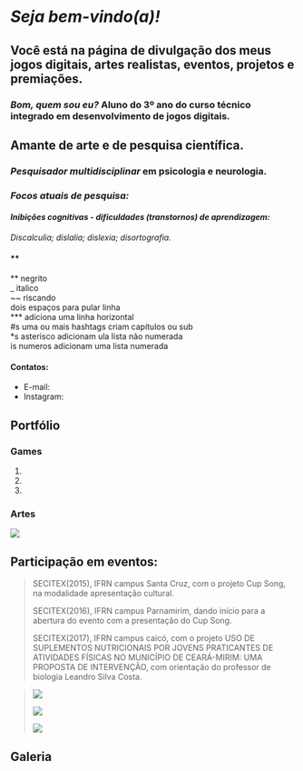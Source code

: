 # *Seja bem-vindo(a)!* 

## Você está na página de divulgação dos meus jogos digitais, artes realistas, eventos, projetos e premiações.

### *Bom, quem sou eu?* Aluno do 3º ano do curso técnico integrado em desenvolvimento de jogos digitais.

## Amante de arte e de pesquisa científica.

### *Pesquisador multidisciplinar* em psicologia e neurologia.
### *Focos atuais de pesquisa:*
#### *Inibições cognitivas - dificuldades (transtornos) de aprendizagem:*
*Discalculia; dislalia; dislexia; disortografia.*
#### **


** negrito  
_ italico  
~~ riscando  
  dois espaços para pular linha  
*** adiciona uma linha horizontal  
#s uma ou mais hashtags criam capítulos ou sub  
*s  asterisco adicionam ula lista não numerada  
is  numeros adicionam uma lista numerada   

#### Contatos:  

*  E-mail: 
*  Instagram:
  
  
## Portfólio  

### Games   

1.  
2.  
3.   

### Artes

![](.png)



## Participação em eventos:

> SECITEX(2015), IFRN campus Santa Cruz, com o projeto Cup Song, na modalidade apresentação cultural.  
>  
> SECITEX(2016), IFRN campus Parnamirim, dando início para a abertura do evento com a presentação do Cup Song.  
>
> SECITEX(2017), IFRN campus caicó, com o projeto USO DE SUPLEMENTOS NUTRICIONAIS POR JOVENS PRATICANTES
DE ATIVIDADES FÍSICAS NO MUNICÍPIO DE CEARÁ-MIRIM: UMA
PROPOSTA DE INTERVENÇÃO, com orientação do professor de biologia Leandro Silva Costa.
>
> 
>
>   

  
 > ![](.png)  
 >  
 > ![](.jpg)  
 >  
 > ![](t.1.jpg)
      
 ## Galeria  

